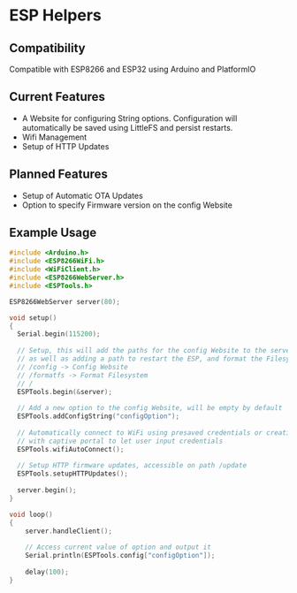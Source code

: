 # ESP Helpers
## Compatibility
Compatible with ESP8266 and ESP32 using Arduino and PlatformIO

## Current Features
- A Website for configuring String options. Configuration will automatically be saved using LittleFS and persist restarts.
- Wifi Management
- Setup of HTTP Updates

## Planned Features
- Setup of Automatic OTA Updates
- Option to specify Firmware version on the config Website

## Example Usage
```c
#include <Arduino.h>
#include <ESP8266WiFi.h>
#include <WiFiClient.h>
#include <ESP8266WebServer.h>
#include <ESPTools.h>

ESP8266WebServer server(80);

void setup()
{
  Serial.begin(115200);
  
  // Setup, this will add the paths for the config Website to the server
  // as well as adding a path to restart the ESP, and format the Filesystem
  // /config -> Config Website
  // /formatfs -> Format Filesystem
  // /
  ESPTools.begin(&server);
  
  // Add a new option to the config Website, will be empty by default
  ESPTools.addConfigString("configOption");
  
  // Automatically connect to WiFi using presaved credentials or creating AP 
  // with captive portal to let user input credentials
  ESPTools.wifiAutoConnect(); 
  
  // Setup HTTP firmware updates, accessible on path /update
  ESPTools.setupHTTPUpdates();
  
  server.begin();
}

void loop()
{
    server.handleClient();
    
    // Access current value of option and output it
    Serial.println(ESPTools.config["configOption"]);
    
    delay(100);
}
```
